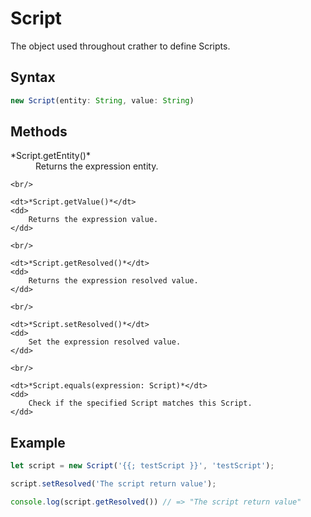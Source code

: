 # Script

The object used throughout crather to define Scripts.

## Syntax

```javascript
new Script(entity: String, value: String)
```

## Methods

<dl>
	<dt>*Script.getEntity()*</dt>
	<dd>
		Returns the expression entity.
    </dd>
    
    <br/>
    
    <dt>*Script.getValue()*</dt>
    <dd>
        Returns the expression value.
    </dd>
    
    <br/>
    
    <dt>*Script.getResolved()*</dt>
    <dd>
        Returns the expression resolved value.
    </dd>
    
    <br/>
    
    <dt>*Script.setResolved()*</dt>
    <dd>
        Set the expression resolved value.
    </dd>
    
    <br/>
    
    <dt>*Script.equals(expression: Script)*</dt>
    <dd>
        Check if the specified Script matches this Script.
    </dd>
</dl>

## Example

```javascript
let script = new Script('{{; testScript }}', 'testScript');

script.setResolved('The script return value');

console.log(script.getResolved()) // => "The script return value"
```
